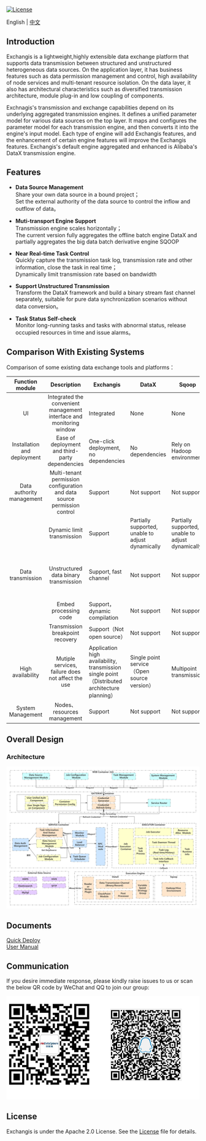 [![License](https://img.shields.io/badge/license-Apache%202-4EB1BA.svg)](https://www.apache.org/licenses/LICENSE-2.0.html)

English | [中文](README-ZH.md)  

## Introduction
Exchangis is a lightweight,highly extensible data exchange platform that supports data transmission between structured and unstructured heterogeneous data sources. On the application layer, it has business features such as data permission management and control, high availability of node services and multi-tenant resource isolation. On the data layer, it also has architectural characteristics such as diversified transmission architecture, module plug-in and low coupling of components.

Exchnagis's transmission and exchange capabilities depend on its underlying aggregated transmission engines. It defines a unified parameter model for various data sources on the top layer. It maps and configures the parameter model for each transmission engine, and then converts it into the engine's input model. Each type of engine will add Exchangis features, and  the enhancement of certain engine features will improve the Exchangis features. Exchangis's default engine aggregated and enhanced is Alibaba's DataX transmission engine.

## Features
- **Data Source Management**  
Share your own data source in a bound project；  
Set the external authority of the data source to control the inflow and outflow of data。

- **Muti-transport Engine Support**  
Transmission engine scales horizontally；  
The current version fully aggregates the offline batch engine DataX and partially aggregates the big data batch derivative engine SQOOP

- **Near Real-time Task Control**  
Quickly capture the transmission task log, transmission rate and other information, close the task in real time；  
Dynamically limit transmission rate based on bandwidth  

- **Support Unstructured Transmission**  
Transform the DataX framework and build a binary stream fast channel separately, suitable for pure data synchronization scenarios without data conversion。

- **Task Status Self-check**  
Monitor long-running tasks and tasks with abnormal status, release occupied resources in time and issue alarms。  

## Comparison With Existing Systems
Comparison of some existing data exchange tools and platforms：  

| Function module | Description | Exchangis | DataX | Sqoop | DataLink | DBus |
| :----: | :----: |-------|-------|-------|-------|-------|  
| UI | Integrated the convenient management interface and monitoring window | Integrated | None | None | Integrated |Integrated |
| Installation and deployment | Ease of deployment and third-party dependencies | One-click deployment, no dependencies | No dependencies | Rely on Hadoop environment | Rely on Zookeeper | Rely on a large number of third-party components |
| Data authority management |  Multi-tenant permission configuration and data source permission control | Support | Not support | Not support | Not support | Support |
|        |Dynamic limit transmission | Support | Partially supported, unable to adjust dynamically | Partially supported, unable to adjust dynamically | Support | Support，with Kafka |
| Data transmission| Unstructured data binary transmission | Support, fast channel | Not support | Not support | Not support，only transport record | Not support，need to be converted to a unified message format|
|        | Embed processing code | Support，dynamic compilation | Not support | Not support | Not support | Partial support |
|        | Transmission breakpoint recovery | Support（Not open source） | Not support | Not support | Support | Support |
| High availability | Mutiple services, failure does not affect the use | Application high availability, transmission single point（Distributed architecture planning） | Single point service（Open source version） | Multipoint transmission | Application、transmission high availability | Application、transmission high availability |
| System Management | Nodes、resources management | Support | Not support | Not support | Support | Support |

## Overall Design

### Architecture

![Architecture](images/en_US/ch1/architecture.png)

## Documents
[Quick Deploy](docs/zh_CN/ch1/exchangis_deploy_cn.md)  
[User Manual](docs/zh_CN/ch1/exchangis_user_manual_cn.md)

## Communication

If you desire immediate response, please kindly raise issues to us or scan the below QR code by WeChat and QQ to join our group:

![Communication](images/communication.png)

## License

Exchangis is under the Apache 2.0 License. See the [License](LICENSE) file for details.